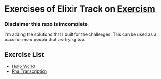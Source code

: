# Exercises of Elixir Track on [Exercism](https://exercism.io/)

### Disclaimer this repo is imcomplete.

I'm adding the solutions that I built for the challenges. This can be used as a base for more people that are trying too.

## Exercise List
  - [Hello World](https://exercism.io/my/tracks/elixir#exercise-hello-world)
  - [Rna Transcription](https://exercism.io/my/tracks/elixir#exercise-rna-transcription)
